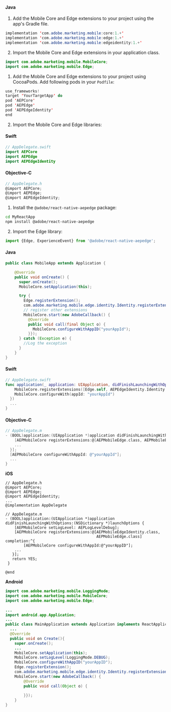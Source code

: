 <Variant platform="android" task="add" repeat="5"/>

#### Java

1. Add the Mobile Core and Edge extensions to your project using the app's Gradle file.

```java
implementation 'com.adobe.marketing.mobile:core:1.+'
implementation 'com.adobe.marketing.mobile:edge:1.+'
implementation 'com.adobe.marketing.mobile:edgeidentity:1.+'
```

2. Import the Mobile Core and Edge extensions in your application class.

```java
import com.adobe.marketing.mobile.MobileCore;
import com.adobe.marketing.mobile.Edge;
```

<Variant platform="ios-aep" task="add" repeat="7"/>

1. Add the Mobile Core and Edge extensions to your project using CocoaPods. Add following pods in your `Podfile`:

```swift
use_frameworks!
target 'YourTargetApp' do
pod 'AEPCore'
pod 'AEPEdge'
pod 'AEPEdgeIdentity'
end
```

2. Import the Mobile Core and Edge libraries:

#### Swift

```swift
// AppDelegate.swift
import AEPCore
import AEPEdge
import AEPEdgeIdentity
```

#### Objective-C

```objectivec
// AppDelegate.h
@import AEPCore;
@import AEPEdge;
@import AEPEdgeIdentity;
```

<Variant platform="react-native" task="add" repeat="4"/>

1. Install the `@adobe/react-native-aepedge` package:

```bash
cd MyReactApp
npm install @adobe/react-native-aepedge
```

2. Import the Edge library:
   
```typescript
import {Edge, ExperienceEvent} from '@adobe/react-native-aepedge';
```

<Variant platform="android" task="register" repeat="2"/>

#### Java

```java
public class MobileApp extends Application {

    @Override
    public void onCreate() {
      super.onCreate();
      MobileCore.setApplication(this);

      try {
        Edge.registerExtension();
        com.adobe.marketing.mobile.edge.identity.Identity.registerExtension();
        // register other extensions
        MobileCore.start(new AdobeCallback() {
          @Override
          public void call(final Object o) {
            MobileCore.configureWithAppID("yourAppId");
          }});
      } catch (Exception e) {
        //Log the exception
      }
    }
}
```

<Variant platform="ios-aep" task="register" repeat="4"/>

#### Swift

```swift
// AppDelegate.swift
func application(_ application: UIApplication, didFinishLaunchingWithOptions launchOptions: [UIApplication.LaunchOptionsKey: Any]?) -> Bool {
    MobileCore.registerExtensions([Edge.self, AEPEdgeIdentity.Identity.self], {
    MobileCore.configureWith(appId: "yourAppId")
  })
  ...
}
```

#### Objective-C

```objective-c
// AppDelegate.m
- (BOOL)application:(UIApplication *)application didFinishLaunchingWithOptions:(NSDictionary *)launchOptions {
    [AEPMobileCore registerExtensions:@[AEPMobileEdge.class, AEPMobileEdgeIdentity.class] completion:^{
    ...
  }];
  [AEPMobileCore configureWithAppId: @"yourAppId"];
  ...
}
```

<Variant platform="react-native" task="register" repeat="4"/>

**iOS**

```objc
// AppDelegate.h
@import AEPCore;
@import AEPEdge;
@import AEPEdgeIdentity;
...
@implementation AppDelegate

// AppDelegate.m
- (BOOL)application:(UIApplication *)application didFinishLaunchingWithOptions:(NSDictionary *)launchOptions {
    [AEPMobileCore setLogLevel: AEPLogLevelDebug];
    [AEPMobileCore registerExtensions:@[AEPMobileEdgeIdentity.class, 
                                        AEPMobileEdge.class] completion:^{
        [AEPMobileCore configureWithAppId:@"yourAppID"];  
    ...   
   }]; 
   return YES;   
 } 

@end
```

**Android**

```java
import com.adobe.marketing.mobile.LoggingMode;
import com.adobe.marketing.mobile.MobileCore;
import com.adobe.marketing.mobile.Edge;
  
...
import android.app.Application;
...
public class MainApplication extends Application implements ReactApplication {
  ...
  @Override
  public void on Create(){
    super.onCreate();
    ...
    MobileCore.setApplication(this);
    MobileCore.setLogLevel(LoggingMode.DEBUG);
    MobileCore.configureWithAppID("yourAppID");
    Edge.registerExtension();
    com.adobe.marketing.mobile.edge.identity.Identity.registerExtension();
    MobileCore.start(new AdobeCallback() {
        @Override
        public void call(Object o) {
        
        }});
    }
}     
```